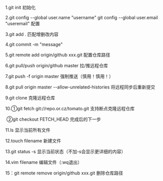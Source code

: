 1.git init 初始化

2.git config --global user.name "username"
	git config --global user.email "useremail" 配置

3.git add . 匹配增删改内容

4.git commit -m "message"

5.git remote add origin/github xxx.git 配置仓库路径

6.git pull/push origin/github master 拉/推远程仓库

7.git push -f origin master 强制推送（慎用！慎用！）

8.git pull origin master  --allow-unrelated-histories 将远程同步后重新提交

9.git clone 克隆远程仓库

10.①git fetch git://repo.or.cz/tomato.git 支持断点克隆远程仓库

​	 ②git checkout FETCH_HEAD 完成后的下一步

11.ls 显示当前所有文件

12.touch filename 新建文件

13.git status -s 显示当前状态（不加-s会显示更详细的内容）

14.vim filename 编辑文件（:wq退出）

15：git remote remove origin/github xxx.git 删除仓库路径